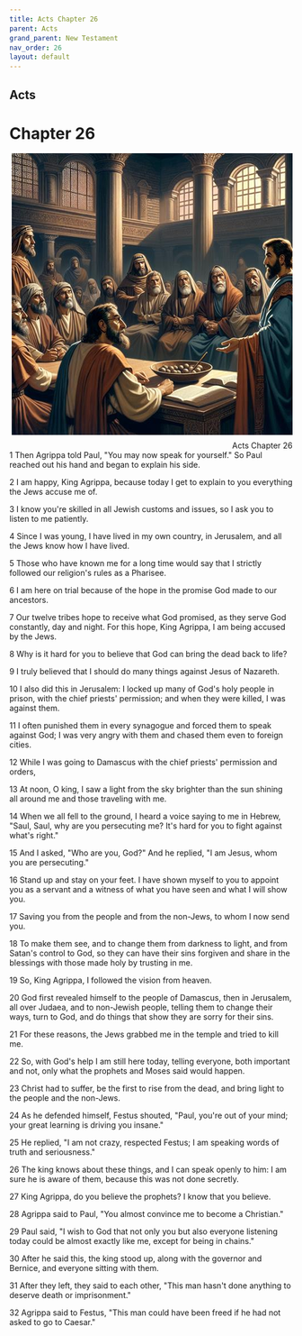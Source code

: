 ```yaml
---
title: Acts Chapter 26
parent: Acts
grand_parent: New Testament
nav_order: 26
layout: default
---
```


## Acts

# Chapter 26

<div style="clear: both; text-align: right;">
    <img src="/assets/Image/Acts/500/26.jpg" alt="Acts Chapter 26" class="chapter-image" style="max-width: 100%; height: auto; float: right; margin: 0 0 10px 10px; padding-left: 10%;">
    <figcaption style="font-size: 14px;">Acts Chapter 26</figcaption>
</div>
1 Then Agrippa told Paul, "You may now speak for yourself." So Paul reached out his hand and began to explain his side.

2 I am happy, King Agrippa, because today I get to explain to you everything the Jews accuse me of.

3 I know you're skilled in all Jewish customs and issues, so I ask you to listen to me patiently.

4 Since I was young, I have lived in my own country, in Jerusalem, and all the Jews know how I have lived.

5 Those who have known me for a long time would say that I strictly followed our religion's rules as a Pharisee.

6 I am here on trial because of the hope in the promise God made to our ancestors.

7 Our twelve tribes hope to receive what God promised, as they serve God constantly, day and night. For this hope, King Agrippa, I am being accused by the Jews.

8 Why is it hard for you to believe that God can bring the dead back to life?

9 I truly believed that I should do many things against Jesus of Nazareth.

10 I also did this in Jerusalem: I locked up many of God's holy people in prison, with the chief priests' permission; and when they were killed, I was against them.

11 I often punished them in every synagogue and forced them to speak against God; I was very angry with them and chased them even to foreign cities.

12 While I was going to Damascus with the chief priests' permission and orders,

13 At noon, O king, I saw a light from the sky brighter than the sun shining all around me and those traveling with me.

14 When we all fell to the ground, I heard a voice saying to me in Hebrew, "Saul, Saul, why are you persecuting me? It's hard for you to fight against what's right."

15 And I asked, "Who are you, God?" And he replied, "I am Jesus, whom you are persecuting."

16 Stand up and stay on your feet. I have shown myself to you to appoint you as a servant and a witness of what you have seen and what I will show you.

17 Saving you from the people and from the non-Jews, to whom I now send you.

18 To make them see, and to change them from darkness to light, and from Satan's control to God, so they can have their sins forgiven and share in the blessings with those made holy by trusting in me.

19 So, King Agrippa, I followed the vision from heaven.

20 God first revealed himself to the people of Damascus, then in Jerusalem, all over Judaea, and to non-Jewish people, telling them to change their ways, turn to God, and do things that show they are sorry for their sins.

21 For these reasons, the Jews grabbed me in the temple and tried to kill me.

22 So, with God's help I am still here today, telling everyone, both important and not, only what the prophets and Moses said would happen.

23 Christ had to suffer, be the first to rise from the dead, and bring light to the people and the non-Jews.

24 As he defended himself, Festus shouted, "Paul, you're out of your mind; your great learning is driving you insane."

25 He replied, "I am not crazy, respected Festus; I am speaking words of truth and seriousness."

26 The king knows about these things, and I can speak openly to him: I am sure he is aware of them, because this was not done secretly.

27 King Agrippa, do you believe the prophets? I know that you believe.

28 Agrippa said to Paul, "You almost convince me to become a Christian."

29 Paul said, "I wish to God that not only you but also everyone listening today could be almost exactly like me, except for being in chains."

30 After he said this, the king stood up, along with the governor and Bernice, and everyone sitting with them.

31 After they left, they said to each other, "This man hasn't done anything to deserve death or imprisonment."

32 Agrippa said to Festus, "This man could have been freed if he had not asked to go to Caesar."


